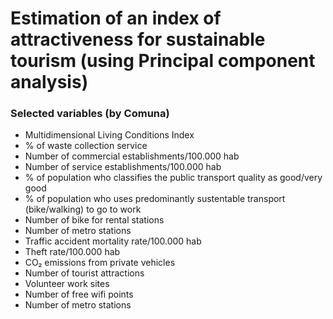 # Estimation of an index of attractiveness for sustainable tourism (using Principal component analysis)

### Selected variables (by Comuna)

* Multidimensional Living Conditions Index
* % of waste collection service
* Number of commercial establishments/100.000 hab
* Number of service establishments/100.000 hab
* % of population who classifies the public transport quality as good/very good
* % of population who uses predominantly sustentable transport (bike/walking) to go to work
* Number of bike for rental stations
* Number of metro stations
* Traffic accident mortality rate/100.000 hab
* Theft rate/100.000 hab
* CO₂ emissions from private vehicles
* Number of tourist attractions
* Volunteer work sites
* Number of free wifi points
* Number of metro stations
